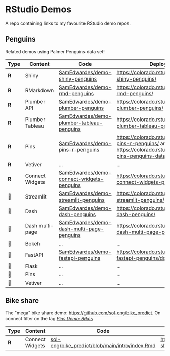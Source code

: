 # RStudio Demos

A repo containing links to my favourite RStudio demo repos.

## Penguins

Related demos using Palmer Penguins data set!

| Type  | Content         | Code                                                         | Deployment                                                   |
| ----- | --------------- | ------------------------------------------------------------ | ------------------------------------------------------------ |
| **R** | Shiny           | [SamEdwardes/demo-shiny-penguins](https://github.com/SamEdwardes/demo-shiny-penguins) | <https://colorado.rstudio.com/rsc/demo-shiny-penguins/>      |
| **R** | RMarkdown       | [SamEdwardes/demo-rmd-penguins](https://github.com/SamEdwardes/demo-rmd-penguins) | <https://colorado.rstudio.com/rsc/demo-rmd-penguins/>        |
| **R** | Plumber API     | [SamEdwardes/demo-plumber-penguins](https://github.com/SamEdwardes/demo-plumber-penguins) | <https://colorado.rstudio.com/rsc/demo-plumber-penguins/>    |
| **R** | Plumber Tableau | [SamEdwardes/demo-plumber-tableau-penguins](https://github.com/SamEdwardes/demo-plumber-tableau-penguins) | <https://colorado.rstudio.com/rsc/demo-plumber-tableau-penguins/>    |
| **R** | Pins            | [SamEdwardes/demo-pins-r-penguins](https://github.com/SamEdwardes/demo-pins-r-penguins) | <https://colorado.rstudio.com/rsc/demo-pins-r-penguins/> and <https://colorado.rstudio.com/rsc/demo-pins-penguins-data/> |
| **R** | Vetiver         | ...                                                          | ...                                                          |
| **R** | Connect Widgets | [SamEdwardes/demo-connect-widgets-penguins](https://github.com/SamEdwardes/demo-connect-widgets-penguins) | <https://colorado.rstudio.com/rsc/demo-connect-widgets-penguins/> |
| 🐍     | Streamlit       | [SamEdwardes/demo-streamlit-penguins](https://github.com/SamEdwardes/demo-streamlit-penguins) | <https://colorado.rstudio.com/rsc/demo-streamlit-penguins/>  |
| 🐍     | Dash            | [SamEdwardes/demo-dash-penguins](https://github.com/SamEdwardes/demo-dash-penguins) | <https://colorado.rstudio.com/rsc/demo-dash-penguins/>       |
| 🐍     | Dash multi-page | [SamEdwardes/demo-dash-multi-page-penguins](https://github.com/SamEdwardes/demo-dash-multi-page-penguins/tree/main/using-dash-pages) | <https://colorado.rstudio.com/rsc/demo-dash-multi-page-penguins/> |
| 🐍     | Bokeh           | ...                                                          | ...                                                          |
| 🐍     | FastAPI         | [SamEdwardes/demo-fastapi-penguins](https://github.com/SamEdwardes/demo-fastapi-penguins) | <https://colorado.rstudio.com/rsc/demo-fastapi-penguins/docs> |
| 🐍     | Flask           | ...                                                          | ...                                                          |
| 🐍     | Pins            | ...                                                          | ...                                                          |
| 🐍     | Vetiver         | ...                                                          | ...                                                          |

## Bike share

The "mega" bike share demo: <https://github.com/sol-eng/bike_predict>. On connect filter on the tag *[Pins Demo: Bikes](https://colorado.rstudio.com/rsc/connect/#/content/listing?filter=min_role:viewer&filter=content_type:all&tags=111-tagtree:157)*

| Type  | Content         | Code                                                         | Deployment                                     |
| ----- | --------------- | ------------------------------------------------------------ | ---------------------------------------------- |
| **R** | Connect Widgets | [sol-eng/bike_predict/blob/main/intro/index.Rmd](https://github.com/sol-eng/bike_predict/blob/main/intro/index.Rmd) | <https://colorado.rstudio.com/rsc/bike-share/> |


